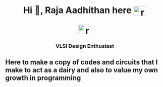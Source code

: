 
<h1 align="center">Hi 👋, Raja Aadhithan here <a href="https://www.linkedin.com/in/raja-aadhithan/" target="blank"><img align="center" src="https://raw.githubusercontent.com/rahuldkjain/github-profile-readme-generator/master/src/images/icons/Social/linked-in-alt.svg" alt="raja-aadhithan" height="30" width="40" /></a> 

  <a href="mailto:raja.aadhithan.t@gmail.com" target="blank"><img align="center" src="https://upload.wikimedia.org/wikipedia/commons/7/7e/Gmail_icon_%282020%29.svg" alt="raja-aadhithan" height="30" width="40" /></a>
</h1>
<h3 align="center">VLSI Design Enthusiast</h3>





  
  
<h2 align="left">Here to make a copy of codes and circuits that I make to act as a dairy and also to value my own growth in programming</h2>
